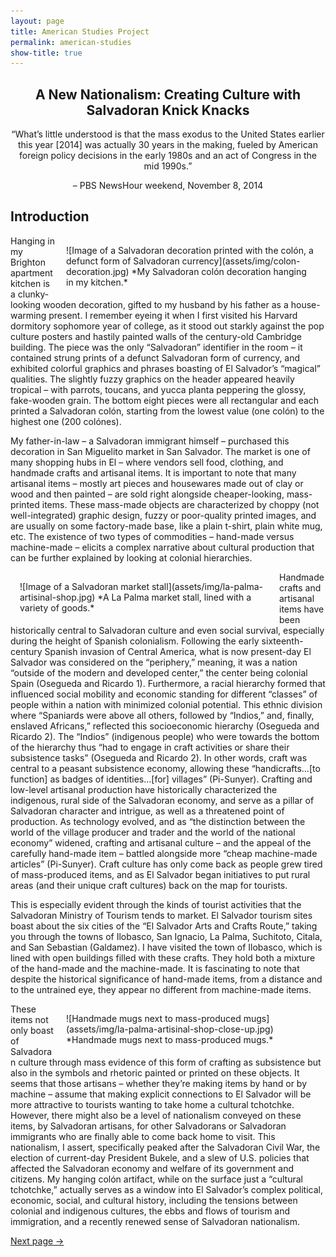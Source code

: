 ```yaml
---
layout: page
title: American Studies Project
permalink: american-studies
show-title: true
---
```

<h2 style="text-align:center;">A New Nationalism: Creating Culture with Salvadoran Knick Knacks</h2>

<p style="text-align:center;"> “What’s little understood is that the mass exodus to the United States earlier this year [2014] was actually 30 years in the making, fueled by American foreign policy decisions in the early 1980s and an act of Congress in the mid 1990s.” </p>
  
<p style="text-align:center;">– PBS NewsHour weekend, November 8, 2014 </p>

Introduction
-- 
<span style="float: right; width: 400px; margin: 15px;">
![Image of a Salvadoran decoration printed with the colón, a defunct form of Salvadoran currency](assets/img/colon-decoration.jpg)
*My Salvadoran colón decoration hanging in my kitchen.*
</span>
<p>  Hanging in my Brighton apartment kitchen is a clunky-looking wooden decoration, gifted to my husband by his father as a house-warming present. I remember eyeing it when I first visited his Harvard dormitory sophomore year of college, as it stood out starkly against the pop culture posters and hastily painted walls of the century-old Cambridge building. The piece was the only “Salvadoran” identifier in the room – it contained strung prints of a defunct Salvadoran form of currency, and exhibited colorful graphics and phrases boasting of El Salvador’s “magical” qualities. The slightly fuzzy graphics on the header appeared heavily tropical – with parrots, toucans, and yucca planta peppering the glossy, fake-wooden grain. The bottom eight pieces were all rectangular and each printed a Salvadoran colón, starting from the lowest value (one colón) to the highest one (200 colónes).</p> 
     
<p>  My father-in-law – a Salvadoran immigrant himself – purchased this decoration in San Miguelito market in San Salvador. The market is one of many shopping hubs in El – where vendors sell food, clothing, and handmade crafts and artisanal items. It is important to note that many artisanal items – mostly art pieces and housewares made out of clay or wood and then painted – are sold right alongside cheaper-looking, mass-printed items. These mass-made objects are characterized by choppy (not well-integrated) graphic design, fuzzy or poor-quality printed images, and are usually on some factory-made base, like a plain t-shirt, plain white mug, etc. The existence of two types of commodities – hand-made versus machine-made – elicits a complex narrative about cultural production that can be further explained by looking at colonial hierarchies.</p>  
     
<span style="float: left; width: 400px; margin: 15px;">
![Image of a Salvadoran market stall](assets/img/la-palma-artisinal-shop.jpg)
*A La Palma market stall, lined with a variety of goods.*
</span>
<p>  Handmade crafts and artisanal items have been historically central to Salvadoran culture and even social survival, especially during the height of Spanish colonialism. Following the early sixteenth-century Spanish invasion of Central America, what is now present-day El Salvador was considered on the “periphery,” meaning, it was a nation “outside of the modern and developed center,” the center being colonial Spain (Osegueda and Ricardo 1). Furthermore, a racial hierarchy formed that influenced social mobility and economic standing for different “classes” of people within a nation with minimized colonial potential. This ethnic division where “Spaniards were above all others, followed by “Indios,” and, finally, enslaved Africans,” reflected this socioeconomic hierarchy (Osegueda and Ricardo 2). The “Indios” (indigenous people) who were towards the bottom of the hierarchy thus “had to engage in craft activities or share their subsistence tasks” (Osegueda and Ricardo 2). In other words, craft was central to a peasant subsistence economy, allowing these “handicrafts…[to function] as badges of identities…[for] villages” (Pi-Sunyer). Crafting and low-level artisanal production have historically characterized the indigenous, rural side of the Salvadoran economy, and serve as a pillar of Salvadoran character and intrigue, as well as a threatened point of production. As technology evolved, and as “the distinction between the world of the village producer and trader and the world of the national economy” widened, crafting and artisanal culture – and the appeal of the carefully hand-made item – battled alongside more “cheap machine-made articles” (Pi-Sunyer). Craft culture has only come back as people grew tired of mass-produced items, and as El Salvador began initiatives to put rural areas (and their unique craft cultures) back on the map for tourists.</p>  
  
<p>  This is especially evident through the kinds of tourist activities that the Salvadoran Ministry of Tourism tends to market. El Salvador tourism sites boast about the six cities of the “El Salvador Arts and Crafts Route,” taking you through the towns of Ilobasco, San Ignacio, La Palma, Suchitoto, Citala, and San Sebastian (Galdamez). I have visited the town of Ilobasco, which is lined with open buildings filled with these crafts. They hold both a mixture of the hand-made and the machine-made. It is fascinating to note that despite the historical significance of hand-made items, from a distance and to the untrained eye, they appear no different from machine-made items. </p> 

<span style="float: right; width: 400px; margin: 15px;">
![Handmade mugs next to mass-produced mugs](assets/img/la-palma-artisinal-shop-close-up.jpg)
*Handmade mugs next to mass-produced mugs.*
</span>
<p>  These items not only boast of Salvadoran culture through mass evidence of this form of crafting as subsistence but also in the symbols and rhetoric painted or printed on these objects. It seems that those artisans – whether they’re making items by hand or by machine – assume that making explicit connections to El Salvador will be more attractive to tourists wanting to take home a cultural tchotchke. However, there might also be a level of nationalism conveyed on these items, by Salvadoran artisans, for other Salvadorans or Salvadoran immigrants who are finally able to come back home to visit. This nationalism, I assert, specifically peaked after the Salvadoran Civil War, the election of current-day President Bukele, and a slew of U.S. policies that affected the Salvadoran economy and welfare of its government and citizens. My hanging colón artifact, while on the surface just a “cultural tchotchke,” actually serves as a window into El Salvador’s complex political, economic, social, and cultural history, including the tensions between colonial and indigenous cultures, the ebbs and flows of tourism and immigration, and a recently renewed sense of Salvadoran nationalism. </p>

[Next page →](rincon-magico.html)

